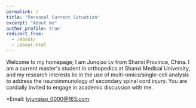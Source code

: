 ```yaml
---
permalink: /
title: "Personal Current Situation"
excerpt: "About me"
author_profile: true
redirect_from: 
  - /about/
  - /about.html
---
```



Welcome to my homepage; I am  Junqiao Lv from Shanxi Province, China. I am a current master's student in orthopedics at Shanxi Medical University, and my research interests lie in the use of multi-omics/single-cell analysis to address the neuroimmunology of secondary spinal cord injury. You are cordially invited to engage in academic discussion with me. 


*Email: lvjunqiao_0000@163.com.
